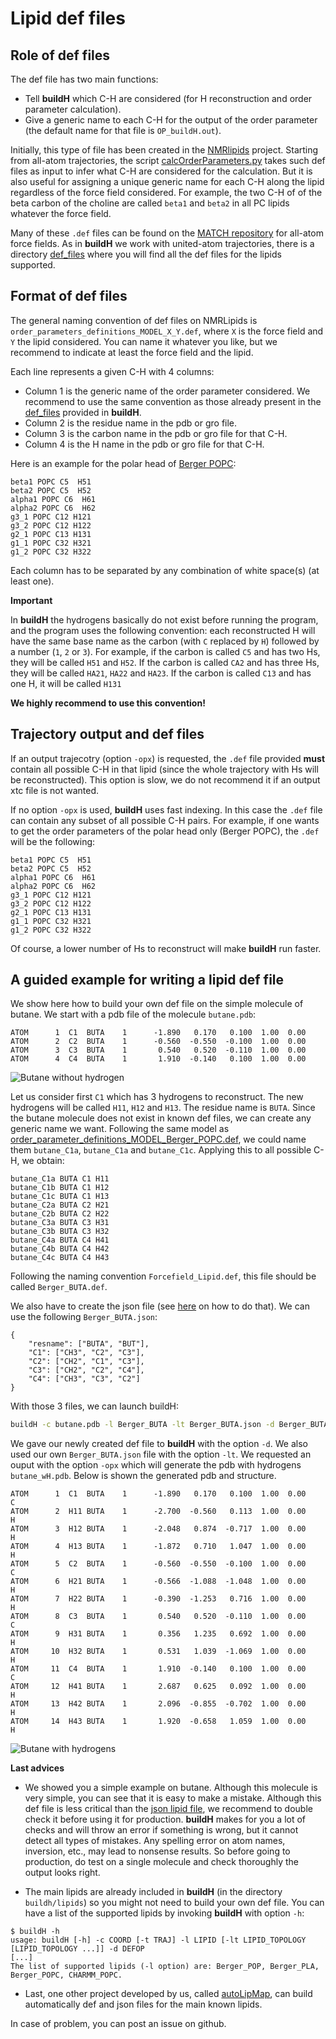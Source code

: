 # Lipid def files

## Role of def files

The def file has two main functions:

- Tell **buildH** which C-H are considered (for H reconstruction and order parameter calculation).
- Give a generic name to each C-H for the output of the order parameter (the default name for that file is `OP_buildH.out`).

Initially, this type of file has been created in the [NMRlipids](https://nmrlipids.blogspot.com/) project. Starting from all-atom trajectories, the script [calcOrderParameters.py](https://github.com/NMRLipids/MATCH/blob/master/scripts/calcOrderParameters.py) takes such def files as input to infer what C-H are considered for the calculation. But it is also useful for assigning a unique generic name for each C-H along the lipid regardless of the force field considered. For example, the two C-H of of the beta carbon of the choline are called `beta1` and `beta2` in all PC lipids whatever the force field.

Many of these `.def` files can be found on the [MATCH repository](https://github.com/NMRLipids/MATCH/tree/master/scripts/orderParm_defs) for all-atom force fields. As in **buildH** we work with united-atom trajectories, there is a directory [def_files](https://github.com/patrickfuchs/buildH/tree/master/def_files) where you will find all the def files for the lipids supported.

## Format of def files

The general naming convention of def files on NMRLipids is `order_parameters_definitions_MODEL_X_Y.def`, where `X` is the force field and `Y` the lipid considered. You can name it whatever you like, but we recommend to indicate at least the force field and the lipid.

Each line represents a given C-H with 4 columns:

- Column 1 is the generic name of the order parameter considered. We recommend to use the same convention as those already present in the [def_files](https://github.com/patrickfuchs/buildH/tree/master/def_files) provided in **buildH**.
- Column 2 is the residue name in the pdb or gro file.
- Column 3 is the carbon name in the pdb or gro file for that C-H.
- Column 4 is the H name in the pdb or gro file for that C-H.

Here is an example for the polar head of [Berger POPC](https://github.com/patrickfuchs/buildH/blob/master/def_files/order_parameter_definitions_MODEL_Berger_POPC.def):

```
beta1 POPC C5  H51
beta2 POPC C5  H52
alpha1 POPC C6  H61
alpha2 POPC C6  H62
g3_1 POPC C12 H121
g3_2 POPC C12 H122
g2_1 POPC C13 H131
g1_1 POPC C32 H321
g1_2 POPC C32 H322
```

Each column has to be separated by any combination of white space(s) (at least one).

**Important**

In **buildH** the hydrogens basically do not exist before running the program, and the program uses the following convention: each reconstructed H will have the same base name as the carbon (with `C` replaced by `H`) followed by a number (`1`, `2` or `3`). For example, if the carbon is called `C5` and has two Hs, they will be called `H51` and `H52`. If the carbon is called `CA2` and has three Hs, they will be called `HA21`, `HA22` and `HA23`. If the carbon is called `C13` and has one H, it will be called `H131`

**We highly recommend to use this convention!**

## Trajectory output and def files

If an output trajecotry (option `-opx`) is requested, the `.def` file provided **must** contain all possible C-H in that lipid (since the whole trajectory with Hs will be reconstructed). This option is slow, we do not recommend it if an output xtc file is not wanted.

If no option `-opx` is used, **buildH** uses fast indexing. In this case the `.def` file can contain any subset of all possible C-H pairs. For example, if one wants to get the order parameters of the polar head only (Berger POPC), the `.def` will be the following:

```
beta1 POPC C5  H51
beta2 POPC C5  H52
alpha1 POPC C6  H61
alpha2 POPC C6  H62
g3_1 POPC C12 H121
g3_2 POPC C12 H122
g2_1 POPC C13 H131
g1_1 POPC C32 H321
g1_2 POPC C32 H322
```

Of course, a lower number of Hs to reconstruct will make **buildH** run faster.

## A guided example for writing a lipid def file

We show here how to build your own def file on the simple molecule of butane. We start with a pdb file of the molecule `butane.pdb`:

```
ATOM      1  C1  BUTA    1      -1.890   0.170   0.100  1.00  0.00
ATOM      2  C2  BUTA    1      -0.560  -0.550  -0.100  1.00  0.00
ATOM      3  C3  BUTA    1       0.540   0.520  -0.110  1.00  0.00
ATOM      4  C4  BUTA    1       1.910  -0.140   0.100  1.00  0.00
```

![Butane without hydrogen](img/butane.png)

Let us consider first `C1` which has 3 hydrogens to reconstruct. The new hydrogens will be called `H11`, `H12` and `H13`. The residue name is `BUTA`. Since the butane molecule does not exist in known def files, we can create any generic name we want. Following the same model as [order_parameter_definitions_MODEL_Berger_POPC.def](https://github.com/patrickfuchs/buildH/blob/master/def_files/order_parameter_definitions_MODEL_Berger_POPC.def), we could name them `butane_C1a`, `butane_C1a` and  `butane_C1c`. Applying this to all possible C-H, we obtain:

```
butane_C1a BUTA C1 H11
butane_C1b BUTA C1 H12
butane_C1c BUTA C1 H13
butane_C2a BUTA C2 H21
butane_C2b BUTA C2 H22
butane_C3a BUTA C3 H31
butane_C3b BUTA C3 H32
butane_C4a BUTA C4 H41
butane_C4b BUTA C4 H42
butane_C4c BUTA C4 H43
```

Following the naming convention `Forcefield_Lipid.def`, this file should be called `Berger_BUTA.def`.

We also have to create the json file (see [here](json_format.md#a-guided-example-for-writing-a-lipid-json-file) on how to do that). We can use the following `Berger_BUTA.json`:

```
{
    "resname": ["BUTA", "BUT"],
    "C1": ["CH3", "C2", "C3"],
    "C2": ["CH2", "C1", "C3"],
    "C3": ["CH2", "C2", "C4"],
    "C4": ["CH3", "C3", "C2"]
}
```

With those 3 files, we can launch buildH:

```bash
buildH -c butane.pdb -l Berger_BUTA -lt Berger_BUTA.json -d Berger_BUTA.def -opx butane_wH
```

We gave our newly created def file to **buildH** with the option `-d`. We also used our own `Berger_BUTA.json` file with the option `-lt`. We requested an ouput with the option `-opx` which will generate the pdb with hydrogens `butane_wH.pdb`. Below is shown the generated pdb and structure.

```
ATOM      1  C1  BUTA    1      -1.890   0.170   0.100  1.00  0.00             C
ATOM      2  H11 BUTA    1      -2.700  -0.560   0.113  1.00  0.00             H
ATOM      3  H12 BUTA    1      -2.048   0.874  -0.717  1.00  0.00             H
ATOM      4  H13 BUTA    1      -1.872   0.710   1.047  1.00  0.00             H
ATOM      5  C2  BUTA    1      -0.560  -0.550  -0.100  1.00  0.00             C
ATOM      6  H21 BUTA    1      -0.566  -1.088  -1.048  1.00  0.00             H
ATOM      7  H22 BUTA    1      -0.390  -1.253   0.716  1.00  0.00             H
ATOM      8  C3  BUTA    1       0.540   0.520  -0.110  1.00  0.00             C
ATOM      9  H31 BUTA    1       0.356   1.235   0.692  1.00  0.00             H
ATOM     10  H32 BUTA    1       0.531   1.039  -1.069  1.00  0.00             H
ATOM     11  C4  BUTA    1       1.910  -0.140   0.100  1.00  0.00             C
ATOM     12  H41 BUTA    1       2.687   0.625   0.092  1.00  0.00             H
ATOM     13  H42 BUTA    1       2.096  -0.855  -0.702  1.00  0.00             H
ATOM     14  H43 BUTA    1       1.920  -0.658   1.059  1.00  0.00             H
```

![Butane with hydrogens](img/butane_wH.png)

**Last advices**

- We showed you a simple example on butane. Although this molecule is very simple, you can see that it is easy to make a mistake. Although this def file is less critical than the [json lipid file](json_format.md), we recommend to double check it before using it for production. **buildH** makes for you a lot of checks and will throw an error if something is wrong, but it cannot detect all types of mistakes. Any spelling error on atom names, inversion, etc., may lead to nonsense results. So before going to production, do test on a single molecule and check thoroughly the output looks right.

- The main lipids are already included in **buildH** (in the directory `buildh/lipids`) so you might not need to build your own def file. You can have a list of the supported lipids by invoking **buildH** with option `-h`:

```
$ buildH -h
usage: buildH [-h] -c COORD [-t TRAJ] -l LIPID [-lt LIPID_TOPOLOGY [LIPID_TOPOLOGY ...]] -d DEFOP
[...]
The list of supported lipids (-l option) are: Berger_POP, Berger_PLA, Berger_POPC, CHARMM_POPC.
```

- Last, one other project developed by us, called [autoLipMap](https://github.com/patrickfuchs/autoLipMap), can build automatically def and json files for the main known lipids.

In case of problem, you can post an issue on github.
